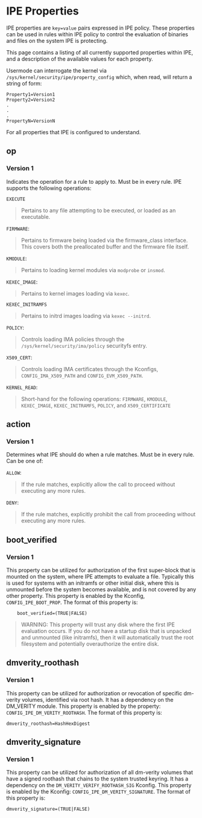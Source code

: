 # IPE Properties

IPE properties are `key=value` pairs expressed in IPE policy.
These properties can be used in rules within IPE policy to control
the evaluation of binaries and files on the system IPE is protecting.

This page contains a listing of all currently supported properties within
IPE, and a description of the available values for each property.

Usermode can interrogate the kernel via `/sys/kernel/security/ipe/property_config`
which, when read, will return a string of form:

```
Property1=Version1
Property2=Version2
.
.
.
PropertyN=VersionN
```

For all properties that IPE is configured to understand.

## op

### Version 1

Indicates the operation for a rule to apply to. Must be in every rule. IPE
supports the following operations:

`EXECUTE`
> Pertains to any file attempting to be executed, or loaded as an executable.

`FIRMWARE`:
> Pertains to firmware being loaded via the firmware_class interface. This
> covers both the preallocated buffer and the firmware file itself.

`KMODULE`:
> Pertains to loading kernel modules via `modprobe` or `insmod`.

`KEXEC_IMAGE`:
> Pertains to kernel images loading via `kexec`.

`KEXEC_INITRAMFS`
> Pertains to initrd images loading via `kexec --initrd`.

`POLICY`:
> Controls loading IMA policies through the `/sys/kernel/security/ima/policy`
> securityfs entry.

`X509_CERT`:
> Controls loading IMA certificates through the Kconfigs, `CONFIG_IMA_X509_PATH`
> and `CONFIG_EVM_X509_PATH`.

`KERNEL_READ`:
> Short-hand for the following operations: `FIRMWARE`, `KMODULE`,
> `KEXEC_IMAGE`, `KEXEC_INITRAMFS`, `POLICY`, and `X509_CERTIFICATE`

## action

### Version 1

Determines what IPE should do when a rule matches. Must be in every rule. Can be one of:

`ALLOW`:
> If the rule matches, explicitly allow the call to proceed without executing any more rules.

`DENY`:
> If the rule matches, explicitly prohibit the call from proceeding without
executing any more rules.


## boot_verified

### Version 1

This property can be utilized for authorization of the first
super-block that is mounted on the system, where IPE attempts
to evaluate a file. Typically this is used for systems with
an initramfs or other initial disk, where this is unmounted before
the system becomes available, and is not covered by any other property.
This property is enabled by the Kconfig, `CONFIG_IPE_BOOT_PROP`.
The format of this property is:

```
    boot_verified=(TRUE|FALSE)
```

> WARNING: This property will trust any disk where the first IPE
> evaluation occurs. If you do not have a startup disk that is
> unpacked and unmounted (like initramfs), then it will automatically
> trust the root filesystem and potentially overauthorize the entire
> disk.

## dmverity_roothash

### Version 1

This property can be utilized for authorization or revocation of
specific dm-verity volumes, identified via root hash. It has a
dependency on the DM_VERITY module. This property is enabled by
the property: `CONFIG_IPE_DM_VERITY_ROOTHASH`. The format of this
property is:

```
dmverity_roothash=HashHexDigest
```

## dmverity_signature

### Version 1

This property can be utilized for authorization of all dm-verity
volumes that have a signed roothash that chains to the system
trusted keyring. It has a dependency on the
`DM_VERITY_VERIFY_ROOTHASH_SIG` Kconfig. This property is enabled by
the Kconfig: `CONFIG_IPE_DM_VERITY_SIGNATURE`.
The format of this property is:

```
dmverity_signature=(TRUE|FALSE)
```
